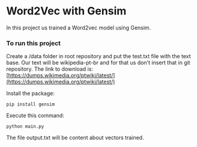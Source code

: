 # Word2Vec with Gensim

In this project us trained a Word2vec model using Gensim.

### To run this project

Create a /data folder in root repository and put the test.txt file with the text base. Our text will be wikipedia-pt-br and for that us don't insert that in git repository. The link to download is: [https://dumps.wikimedia.org/ptwiki/latest/](https://dumps.wikimedia.org/ptwiki/latest/)

Install the package:

`pip install gensim`

Execute this command:

`python main.py`

The file output.txt will be content about vectors trained.